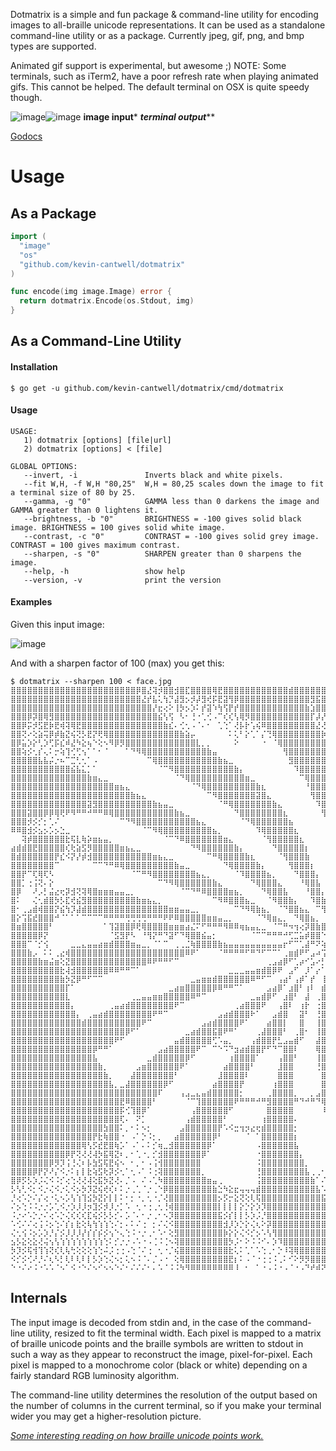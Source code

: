 Dotmatrix is a simple and fun package & command-line utility for encoding images to all-braille unicode representations. It can be used as a standalone command-line utility or as a package. Currently jpeg, gif, png, and bmp types are supported. 

Animated gif support is experimental, but awesome ;)
NOTE: Some terminals, such as iTerm2, have a poor refresh rate when playing animated gifs. This cannot be helped. The default terminal on OSX is quite speedy though.

![image](https://cloud.githubusercontent.com/assets/307864/14945003/a928affe-0fd3-11e6-9725-ae6824be4317.png)![image](https://cloud.githubusercontent.com/assets/307864/14945005/c9b0d53a-0fd3-11e6-9b06-841eb637a2a0.png)
************image input************* *********terminal output***********

[Godocs](https://godoc.org/github.com/kevin-cantwell/dotmatrix)

# Usage

## As a Package

```go
import (
  "image"
  "os"
  "github.com/kevin-cantwell/dotmatrix"
)

func encode(img image.Image) error {
  return dotmatrix.Encode(os.Stdout, img)
}
```

## As a Command-Line Utility

#### Installation 

```
$ go get -u github.com/kevin-cantwell/dotmatrix/cmd/dotmatrix
```

#### Usage

```
USAGE:
   1) dotmatrix [options] [file|url]
   2) dotmatrix [options] < [file]

GLOBAL OPTIONS:
   --invert, -i               Inverts black and white pixels.
   --fit W,H, -f W,H "80,25"  W,H = 80,25 scales down the image to fit a terminal size of 80 by 25.
   --gamma, -g "0"            GAMMA less than 0 darkens the image and GAMMA greater than 0 lightens it.
   --brightness, -b "0"       BRIGHTNESS = -100 gives solid black image. BRIGHTNESS = 100 gives solid white image.
   --contrast, -c "0"         CONTRAST = -100 gives solid grey image. CONTRAST = 100 gives maximum contrast.
   --sharpen, -s "0"          SHARPEN greater than 0 sharpens the image.
   --help, -h                 show help
   --version, -v              print the version
```

#### Examples

Given this input image:

![image](https://cloud.githubusercontent.com/assets/307864/14945003/a928affe-0fd3-11e6-9725-ae6824be4317.png)

And with a sharpen factor of 100 (max) you get this:

```
$ dotmatrix --sharpen 100 < face.jpg
⣿⣿⣿⣿⣿⣿⣿⣿⣿⣿⣿⣿⣿⣿⣿⣿⣿⣿⣿⣿⣿⣿⣿⡿⣿⣜⢽⡺⣿⣿⣺⣿⣏⣿⣿⣿⣿⢿⣟⣿⣿⣿⣿⣿⣿⣿⣿⣿⣿⣿⣿⣾⣿⣿⣿⣿⣿⣿⣿⣿⣽⣿⣿⣿⣿⣿⣿⣿⣿⣿⣿⣿⣿⣿⣿⣿⣿⣿⣿⣿⣿⣿⣿⣿⣿⣿⣿⣿⣿
⣿⣿⣿⣿⣿⣿⣿⣿⣿⣿⣿⣿⣿⣿⣿⣿⣿⣿⣿⣿⣿⣿⣿⣿⣜⡞⣧⢅⢳⡙⣼⣻⡢⡺⡼⣻⢞⡯⣟⣽⢻⡿⣿⣿⣿⣿⣿⣿⣿⣿⣿⣿⣿⣿⣿⣻⣯⣿⣿⣿⡿⡿⣿⣿⣿⣿⣿⣿⣿⣿⣿⣿⣿⣿⣻⣿⣿⣿⣿⣿⣿⣿⣿⣿⣿⣿⣿⣿⣿
⣿⣿⣿⣿⣿⣿⣿⣿⣿⣿⣿⣿⣿⣿⣿⣿⣿⣿⣿⣿⣿⣿⣿⣿⣿⣿⡜⣖⢔⠕⢸⡳⡢⡱⠅⡞⣽⠱⢳⢫⡟⡞⣿⣿⣿⣿⣿⣿⣿⣿⣿⣿⣿⣿⣷⣱⣿⣿⣵⡿⣿⣟⡿⣿⣿⣿⣿⣿⣿⣿⣿⣿⣿⣿⣽⣷⢿⡽⣿⣿⣿⣿⣿⣿⣿⣿⣿⣿⣿
⣿⣿⣿⡿⡽⣿⢿⣻⣿⣿⣿⣿⣿⣿⣿⣿⣿⣿⣿⣿⣿⣿⣿⣿⣿⣿⣿⣮⢣⢫⠀⠣⠂⢘⠐⢁⢊⠠⠉⢎⢎⢣⢿⡻⣿⣿⣿⣿⣿⣿⣿⣿⣿⣿⣿⡏⡼⡜⡾⡯⡫⢽⢽⣗⢟⣿⣿⣿⣿⣿⣿⣿⣟⡮⣟⣾⣿⣿⣿⣿⣿⣿⣿⣿⣿⣿⣿⣿⣿
⣿⣿⡿⡭⡺⣫⣟⡷⣟⢾⢽⢿⣟⣿⣿⣿⣿⣿⣿⣿⣿⣿⣿⣿⣿⣿⣿⣿⣷⣎⠄⢊⢂⠠⠈⠄⠂⠀⢁⢑⠁⢜⡧⡗⢡⢮⠿⣿⣿⣿⣿⣿⣿⣿⣿⣿⣜⢜⢌⢊⠈⣄⢜⢿⡫⣿⣿⣿⣿⣿⣿⣿⡿⡱⣻⢟⣿⣽⣿⣿⣿⣿⣿⣿⣿⣿⣿⣿⣿
⣿⣿⢝⠔⢕⣵⢭⡿⡾⣷⣝⢮⢝⡣⣟⡝⢟⢿⣿⣿⣿⣿⣿⣿⣿⣿⣿⣿⣿⣿⣿⣷⣵⡤⠀⠀⠀⠀⠀⠀⠅⢅⠃⡕⢁⠁⡌⢙⢿⣿⣿⣿⣿⣿⣿⣿⣿⡷⠀⡔⠅⠂⠈⢈⠲⠜⣿⣿⣿⣿⣿⣿⣿⣗⢩⢻⢼⣻⣯⣿⣿⣿⣿⣿⣿⡿⣿⣿⣿
⣿⡿⣥⡱⡕⢃⡱⢋⡯⣎⠾⣜⠳⣕⢦⠑⢕⠢⠻⡿⡻⣿⣿⣿⣿⣿⣿⣿⣿⣿⣿⣿⣿⣿⣇⡀⡀⠀⠀⠀⠀⠕⠀⠀⠀⠀⠐⠀⠈⢿⣿⣿⣿⣿⣿⣿⣿⣿⡃⠡⠂⠀⠈⠄⠐⢅⢸⣿⣿⣿⣿⣿⣿⣟⢈⢯⣟⣿⣿⢿⣿⣿⣿⣿⣯⢿⣻⣿⣿
⣿⣿⢵⡪⢂⡎⢄⠅⡒⢵⢹⢊⢋⢢⠁⠁⠂⠈⠀⠀⠀⠁⠙⠻⢿⣿⣿⣿⣿⣿⣿⣿⣿⣿⣿⣿⣷⣤⠀⠀⠀⠀⠀⠀⠀⠀⠀⠀⠀⠀⢻⣿⣿⣿⣿⣿⣿⣿⣷⡀⠠⠀⠀⠈⠀⠐⠢⠙⣿⣿⣿⣿⣿⣟⠔⣷⡿⡷⡽⣷⣿⣿⣿⣿⣫⢿⣻⣿⣿
⣿⣿⣿⣿⣿⣧⣧⡬⡐⠦⠉⣉⢃⢂⠁⠠⠀⠀⠀⠀⠀⠀⠀⠀⠀⠉⢿⣿⣿⣿⣿⣿⣿⣿⣿⣿⣿⣿⣷⣦⣀⠀⠀⠀⠀⠀⠀⠀⠀⠀⠀⣻⣿⣿⣿⣿⣿⣿⣿⡆⠀⠀⠀⠀⠀⠀⠅⣋⣿⣿⣿⣿⣿⣿⢜⢈⣜⢯⣻⡯⣿⣿⣿⣿⢮⢷⣿⣾⣿
⣿⣿⣿⣿⣿⣿⣿⣿⣿⣿⣿⣮⣧⣅⡁⠁⠀⠀⠀⠀⠀⠀⠀⠀⠀⠀⠀⠈⠉⠻⣿⣿⣿⣿⣿⣿⣿⣿⣿⣿⣿⣷⡄⠀⠀⠀⠀⠀⠀⠀⠀⠀⠹⣿⣿⣿⣿⣿⣿⣷⡆⠀⠀⠀⠀⠀⠀⠀⡽⣿⣿⣿⣿⢽⢂⠲⠼⢭⢾⣾⣿⣿⣿⣿⢞⣽⣾⢟⣿
⣿⣿⣿⣿⣿⣿⣿⣿⣿⣿⣿⣿⣿⣿⣷⣶⣄⣀⠀⠀⠀⠀⠀⠀⠀⠀⠀⠀⠀⠀⠈⠙⢿⣿⣿⣿⣿⣿⣿⣿⣿⣿⣿⣶⣀⠀⠀⠀⠀⠀⠀⠀⠀⠉⢿⣿⣿⣿⣿⣿⣿⡀⠀⠀⠀⠀⠀⠀⣸⣿⣿⣿⣿⢧⢃⠡⢡⣡⣜⣿⣿⣿⣿⣿⢽⢿⣿⣿⣿
⣿⣿⣿⣿⣿⣿⣿⣿⣿⣿⣿⣿⣿⣿⣿⣿⣿⣿⣿⣶⣦⣄⠀⠀⠀⠀⠀⠀⠀⠀⠀⠀⠀⠈⠙⢿⣿⣿⣿⣿⣿⣿⣿⣿⣿⣷⣆⠀⠀⠀⠀⠀⠀⠀⠘⣿⣿⣿⣿⣿⣿⣷⡀⠀⠀⠀⠀⠀⠨⣿⣿⣿⣿⡏⡂⠀⠡⠐⢹⣽⣿⣿⣿⣻⠝⡧⣻⣿⣿
⣿⣿⣿⣿⣿⣿⣿⣿⣿⣿⣿⣿⣿⣿⣿⣿⣿⣿⣿⣿⣿⣿⣷⣦⣄⠀⠀⠀⠀⠀⠀⠀⠀⠀⠀⠀⠉⠻⣿⣿⣿⣿⣿⣿⣿⣽⣿⣄⠀⠀⠀⠀⠀⠀⠀⢻⣿⣿⣿⣿⣿⣿⡧⠀⠀⠀⠀⠀⠈⣿⣿⣿⣿⡇⠀⠈⠀⡈⣐⣿⣿⣿⣿⣞⠆⡊⣻⣿⣿
⣿⣿⣿⣿⣿⣿⣿⣿⣿⣿⣿⣿⣿⣿⣽⣻⣿⣿⣿⣿⣿⣿⣿⣿⣿⣿⣷⣦⣤⣀⠀⠀⠀⠀⠀⠀⠀⠀⠈⠛⢿⣿⣿⣿⣿⣿⣿⣿⣷⣄⠀⠀⠀⠀⠀⠀⠹⣿⣿⣿⣿⣿⣿⠀⠀⠀⠀⠀⠀⣿⣿⣿⣿⡅⠀⠀⠀⠀⣐⣿⣿⣿⣿⣟⢪⣺⣿⣿⣟
⣿⣿⣿⣽⣿⣿⡿⡿⢿⢟⠟⠻⠛⠛⠚⠛⠛⠿⢿⣿⣿⣿⣿⣿⣿⣿⣿⣿⣿⣿⣷⣦⣀⠀⠀⠀⠀⠀⠀⠀⠀⠙⣿⣿⣿⣿⣿⣿⣿⣿⣆⠀⠀⠀⠀⠀⠀⢻⣿⣿⣿⣿⣿⠀⠀⠀⠀⠀⠀⣿⣿⣿⣿⡇⠀⠀⠀⠠⣼⣿⣿⣿⣿⢎⢮⣿⣿⡿⣾
⣿⣿⣿⡺⡪⡊⡂⢁⠌⠀⠀⠀⠀⠀⠀⠀⠀⠀⠀⠀⠉⠙⠻⣿⣿⣿⣿⣿⣿⣿⣿⣿⣿⣿⣦⣄⠀⠀⠀⠀⠀⠀⠈⠙⢿⣿⣿⣿⣿⣿⣿⣦⠀⠀⠀⠀⠀⠀⢿⣿⣿⣿⣿⡂⠀⠀⠀⠀⠀⣿⣿⣿⣿⠁⠀⠀⠀⢀⢼⣿⣿⣿⠽⣈⣻⣿⣿⢯⣿
⠿⠿⣿⣺⡪⣢⡢⡡⡢⣑⣀⠀⠀⠀⠀⠀⠀⠀⠀⠀⠀⠀⠀⠀⠈⠉⠻⢿⣿⣿⣿⣿⣿⣿⣿⣿⣿⣦⡀⠀⠀⠀⠀⠀⠀⠹⢿⣿⣿⣿⣿⣿⣆⠀⠀⠀⠀⠀⢸⣿⣿⣿⣿⠆⠀⠀⠀⠀⠀⣿⣿⣿⣿⠀⠀⠀⠀⣰⣿⣿⣟⢟⢅⣽⣿⣿⣏⣿⣿
⠀⠀⢽⡾⣿⣿⣿⣿⣿⣿⣗⢯⣇⢷⡵⣶⣦⣤⡀⠀⠀⠀⠀⠀⠀⠀⠀⠀⠈⠉⠙⠿⣿⣿⣿⣿⣿⣿⣿⣶⣄⠀⠀⠀⠀⠀⠈⢻⣿⣿⣿⣿⣿⣆⠀⠀⠀⠀⠈⣿⣿⣿⣿⠂⠀⠀⠀⠀⢀⣿⣿⣿⡟⠀⠀⠀⠠⣿⣿⣟⠝⠤⡢⣻⣿⢕⣽⣿⣿
⣴⣾⣾⣿⣟⣿⣿⣿⣿⣿⢎⢗⣵⣫⡻⣿⣿⣿⣿⣿⣶⣦⣄⣀⠀⠀⠀⠀⠀⠀⠀⠀⠀⠙⠻⣿⣿⣿⣿⣿⣿⣷⡄⠀⠀⠀⠀⠀⠙⣿⣿⣿⣿⣿⡆⠀⠀⠀⠀⣿⣿⣿⣿⠂⠀⠀⠀⠀⢰⣿⣿⣿⠇⠀⠀⠀⣸⣿⡿⠜⠌⡷⣽⣿⡯⣷⣻⣿⠟
⣿⣾⣿⣿⣿⣿⣿⣿⡟⣎⠪⡝⡜⡾⣺⣿⣿⣿⣿⣿⣿⣿⣿⣿⣿⣿⣶⣦⣄⣀⠀⠀⠀⠀⠀⠀⠉⠛⢿⣿⣿⣿⣿⣷⣆⠀⠀⠀⠀⠈⢻⣿⣿⣿⣷⠀⠀⠀⠀⢸⣿⣿⣿⠀⠀⠀⠀⠀⣼⣿⣿⡏⠀⠀⠀⢠⣿⣯⠇⠀⣾⣿⣿⢳⣽⣿⡿⠃⢁
⣿⣿⣿⣿⣿⣿⣿⣿⠉⠀⠀⠀⠀⠀⠀⠉⠉⠙⠛⠿⢿⣿⣿⣿⣿⣿⣿⣿⣿⣿⣷⣤⣀⠀⠀⠀⠀⠀⠀⠙⢿⣿⣿⣿⣿⣷⡄⠀⠀⠀⠀⢻⣿⣿⣿⡆⠀⠀⠀⠈⣿⣿⣿⠀⠀⠀⠀⢀⣿⣿⣿⠀⠀⠀⠀⣼⡿⡞⠀⢠⣿⣿⡻⡈⣿⡿⠑⣰⣾
⣿⣿⡟⠉⢏⢿⢏⠣⠀⠀⠀⠀⠀⠀⠀⠀⠀⠀⠀⠀⠀⠀⠈⠉⠛⠻⣿⣿⣿⣿⣿⣿⣿⣿⣦⣄⡀⠀⠀⠀⠀⠈⠹⣿⣿⣿⣿⣦⡀⠀⠀⠀⠙⣿⣿⣿⡄⠀⠀⠀⣿⣿⣿⠀⠀⠀⠀⣼⣿⣿⡏⠀⠀⠀⢰⣿⡻⠁⠀⣾⠋⢙⠄⣪⡷⠁⣸⣿⣿
⣿⣿⡁⢐⢨⢝⠄⡕⠀⠀⠀⠀⠀⠀⠀⠀⠀⠀⠀⠀⠀⠀⠀⠀⠀⠀⠀⠉⠙⠻⢿⣿⣿⣿⣿⣿⣿⣷⣄⠀⠀⠀⠀⠀⠙⢿⣿⣿⣿⣄⠀⠀⠀⠘⢿⣿⣧⠀⠀⠀⢼⣿⣿⠀⠀⠀⠀⣿⣿⣿⠃⠀⠀⠀⣼⡿⠃⠀⢰⠏⠀⢐⢴⡿⢕⣠⣿⣿⣿
⣿⡿⠀⠀⠜⡠⡃⣬⣔⢖⡽⣺⢝⢽⢿⣿⣶⣶⣶⣤⣤⣀⡀⠀⠀⠀⠀⠀⠀⠀⠀⠈⠉⠙⠛⠿⣿⣿⣿⣿⣶⣦⡀⠀⠀⠀⠙⢿⣿⣿⣧⠀⠀⠀⠘⣿⣿⡄⠀⠀⢸⣿⣿⠀⠀⠀⠀⣿⣿⡟⠀⠀⢀⣼⣿⠁⠀⣠⡞⠁⠀⡰⣽⣿⣾⣿⣿⣿⣿
⣿⠅⠀⠀⢌⢂⣾⣿⡳⡣⣏⢞⣮⣻⣿⣿⣿⣿⣿⣿⣿⣿⣿⣷⣶⣦⣄⡀⠀⠀⠀⠀⠀⠀⠀⠀⠀⠉⠻⠿⣿⣿⣿⣦⣀⠀⠀⠈⠻⣿⣿⣷⡄⠀⠀⠹⣿⣷⡀⠀⠘⣿⣿⡄⠀⠀⢸⣿⡿⠀⠀⠀⢸⣿⠋⠀⣰⡟⠀⠀⢰⣿⣿⣿⣿⣿⣿⣿⠟
⣿⠂⢀⣠⣾⢾⣿⣿⡝⣮⢳⡹⣼⣾⣿⣿⣿⣿⣿⣿⣿⣿⣿⣿⣿⣿⣿⣿⣿⣶⣶⣤⣤⣀⡀⠀⠀⠀⠀⠀⠀⠉⠙⠻⢿⣷⣦⡀⠀⠈⠙⣿⣿⣦⣄⠀⠉⢻⣧⠀⠀⠙⣿⡇⠀⠀⢼⡿⠋⠀⢠⡾⠛⠁⢠⡖⠋⠀⠀⣠⣿⣿⡿⢱⣿⣿⠟⠁⠀
⣿⡕⢩⣯⣞⣿⣿⣿⠚⠈⠁⠁⠁⠉⠉⠉⠉⠛⠛⠛⠛⢛⢛⢛⢛⠛⠛⠛⠟⠟⠿⣿⣿⣿⣿⣿⣶⣶⣤⣀⡀⠀⠀⠀⠀⠈⠙⢿⣶⣄⡀⠀⠙⢿⣿⣦⡀⠀⢻⣆⣀⣠⣿⣧⣤⣤⣿⣀⣀⣴⠟⠀⣠⡴⠟⠀⠀⢀⣰⣿⡿⠕⠈⠐⠉⠀⠀⠀⠀
⣿⣶⣿⣿⣿⣿⣿⠃⠀⠀⠀⠀⠀⠀⠀⠀⠀⠁⢹⣽⣿⣿⡿⢟⢿⣿⣿⣿⣿⣶⣶⣶⣴⣌⠍⠋⠛⠛⠛⠻⠿⠿⢶⣦⣤⣄⣀⠀⠈⠉⠛⠲⢲⢔⡽⣿⣷⣿⣿⣿⣿⣿⣿⣿⣿⠛⠿⣿⣿⣿⠏⠋⠉⠀⣀⣤⣶⣿⣿⡯⠋⠀⠠⣟⠀⠀⠀⠀⢀
⣿⣿⣿⣿⣿⡿⡝⠀⠀⠀⠀⠀⠀⠀⠀⠀⠀⠀⠈⣫⣻⡟⠣⠀⠘⢻⡝⠛⠙⣽⠋⠙⢿⣿⣿⣮⣤⡂⠀⠀⠀⠀⠀⠀⠈⠉⠉⠛⠛⠛⠚⢋⣉⣥⡾⣿⣿⠑⠈⠿⣍⣉⣩⠾⠁⠀⠈⢋⣻⣮⣵⣷⣾⣿⣿⣿⣿⠿⠛⠀⠀⠀⡨⣿⠄⢀⣠⣾⣿
⣿⣿⣿⠉⠈⡊⢪⠀⠀⠀⠀⣀⣀⣄⣤⣤⣴⣶⣾⣿⣿⣿⣶⣤⣀⡀⠈⠁⠉⠀⢀⢀⣈⢷⣿⣿⣿⣿⣷⣦⣤⣤⣤⣤⣤⣤⣤⣤⣤⣤⡖⠋⠉⢁⣼⠛⠝⢵⣤⣤⣤⣥⣀⣤⣤⣴⣾⠿⠿⠟⠛⠉⠉⠉⠉⠀⠀⠀⠀⠀⢀⡴⣧⣿⣿⣾⣿⣿⣿
⣿⣿⣿⣷⡠⠀⠅⠅⢀⣔⢾⣿⣿⣿⣿⣿⣿⣿⣿⣿⣿⣿⣿⣿⣿⣿⣿⣿⣿⣿⣿⣿⠿⠟⠁⠀⠀⠀⠈⠛⠛⠛⠛⠋⠛⠙⠋⠉⠉⠁⢀⣶⣾⠟⠋⣠⠴⢩⢾⣿⢿⡧⡉⠳⢧⣤⣄⣀⣀⣀⣠⣤⣤⣤⣤⣤⣦⣶⣶⣾⣿⢯⢿⣿⣿⣿⣿⣿⣿
⣿⣿⣿⣿⣿⣷⣶⣬⣶⢕⣝⣿⣿⣿⣿⣿⣿⣿⣿⣿⣿⣿⣿⣿⣿⠿⠟⠛⠛⠋⠉⠀⠀⠀⠀⠀⠀⠀⠀⠀⠀⠀⠀⠀⠀⠀⠀⢀⣠⣴⡿⠋⢁⡴⠊⣡⠔⡃⢐⡞⠈⢧⠸⣦⣤⡈⠉⠋⠛⠛⠛⠛⠛⠛⠟⠿⠿⠿⠿⠛⠉⠈⣿⣿⣿⣿⣿⣿⣿
⣿⣿⣿⣿⣿⣿⣿⣿⣿⣗⢼⣺⣿⣿⣿⣿⣿⣿⠿⠿⠛⠛⠉⠁⠀⠀⠀⠀⠀⠀⠀⠀⠀⠀⠀⠀⠀⠀⠀⠀⣀⣀⣀⣤⣤⣶⣾⣿⡿⠟⠀⣠⠋⠀⡸⠁⡔⠁⡯⡐⡇⠸⡄⠉⢻⣿⣷⣦⣄⣀⡀⠀⠀⠀⠀⠀⠀⠀⠀⠀⠀⢠⣿⣿⣿⣿⣿⣿⣿
⣿⣿⣿⣿⣿⣿⣿⣿⣿⣷⡳⣝⡿⠛⠋⠉⠉⠀⠀⠀⠀⠀⠀⠀⠀⠀⠀⠀⠀⠀⠀⠀⠀⣀⣤⣶⣶⣾⣿⣿⣿⣿⣿⣿⠿⠛⠋⠉⠀⢠⣴⠃⢠⡾⠁⡞⠀⢸⡇⣇⠱⣄⠹⣄⠀⠈⠙⠻⢿⣿⣿⣿⣾⣷⣶⣶⣶⣶⣦⢄⢆⣾⣿⣿⣿⣿⣿⣿⣿
⣿⣿⣿⣿⣿⣿⣿⣿⣿⣿⡏⠁⠀⠀⠀⠀⠀⠀⠀⠀⠀⠀⠀⠀⠀⠀⠀⠀⠀⣀⣴⣶⣿⣿⣿⣿⣿⡿⠿⠛⠛⠉⠁⠀⠀⠀⠀⣠⣴⡿⠁⣰⣿⠃⢰⠇⠀⣾⡇⢹⡄⠹⡇⠹⣷⣄⡀⠀⠀⠀⠙⠻⠿⣿⣿⣿⣿⣿⣿⣣⢻⣿⣿⣿⣿⣿⣿⣿⣿
⣿⣿⣿⣿⣿⣿⣿⣿⣿⣿⣇⠀⠀⠀⠀⠀⠀⠀⠀⠀⠀⠀⢀⣀⣤⣤⣶⣶⣿⣿⣿⣿⣿⠿⠛⠉⠀⠀⠀⠀⠀⠀⠀⠀⣀⣤⣾⡿⠋⠀⣰⣿⠃⠀⣼⠀⢀⣿⡇⠸⣷⠀⢹⣄⠙⠻⣷⣦⣄⠀⠀⠀⠀⠀⠉⠙⠛⠛⠟⠜⢽⣿⣿⣿⣿⣿⣿⣿⣿
⣿⣿⣿⣿⣿⣿⣿⣿⣿⣿⣿⡄⠀⠀⠀⠀⠀⠀⢀⣤⣴⣾⣿⣿⣿⣿⣿⣿⣿⣿⠟⠉⠀⠀⠀⠀⠀⠀⠀⠀⠀⢀⣴⣿⣿⣿⠟⠀⠀⢠⣿⠇⠀⢰⡗⠀⢐⣿⡇⠀⣿⡇⠀⢻⣆⠀⠘⣿⣿⣷⣦⣀⠀⠀⠀⠀⠀⠀⠀⠀⣼⣿⣿⣿⣿⣿⣿⣿⣿
⣿⣿⣿⣿⣿⣿⣿⣿⣿⣿⣿⣿⡄⠀⢀⣤⣴⣾⣿⣿⣿⣿⣿⣿⣿⣿⠟⠛⠉⠀⠀⠀⠀⠀⠀⠀⠀⠀⣠⣴⣾⣿⣿⣿⠗⠁⠀⠀⣠⣾⣿⠀⠀⣽⠃⠀⢘⣿⡇⠀⢹⣿⡄⠈⢻⣷⡄⠀⠙⠻⣿⣿⣿⣶⣄⡀⠀⠀⠀⣠⣿⣿⣿⣿⣿⣿⣿⣿⣿
⣿⣿⣿⣿⣿⣿⣿⣿⣿⣿⣿⣿⣿⣾⣿⣿⣿⣿⣿⣿⣿⣿⣿⣿⠟⠉⠀⠀⠀⠀⠀⠀⠀⠀⠀⣠⣴⣾⣿⣿⣿⣿⠟⠁⠀⠀⠀⣴⣿⣿⡇⠀⠀⣿⠀⠀⢸⣿⣷⠀⠀⣿⣧⠀⠀⢿⣿⡀⠀⠀⠈⠿⣿⣿⣿⣿⣿⣶⡷⣻⣿⣿⣿⣿⣿⣿⣿⣿⣿
⣿⣿⣿⣿⣿⣿⣿⣿⣿⣿⣿⣿⣿⣿⣿⣿⣿⣿⣿⣿⣿⡿⠋⠁⠀⠀⠀⠀⠀⠀⠀⠀⣀⣴⣾⣿⣿⣯⣿⠟⠛⠁⠀⠀⠀⢀⣼⣿⣿⣿⠃⠀⢀⣿⠂⠀⢸⣿⣿⠀⠀⢻⣿⡄⠀⠈⢿⣿⣆⡀⠀⠀⠈⠛⢿⣿⣿⣿⠝⣽⣿⣿⣿⣿⣿⣿⣿⣿⣿
⣿⣿⣿⣿⣿⣿⣿⣿⣿⣿⣿⣿⣿⣿⣿⣿⣿⣿⣿⠟⠋⠀⠀⠀⠀⠀⠀⠀⠀⠀⣤⣾⣿⣿⣿⣿⣿⢋⠡⣤⡀⠀⠀⠀⢠⣾⣿⣿⡟⣃⣠⣤⣾⠋⠀⠀⣼⣿⣿⠀⠀⠈⣿⣷⡀⠀⠘⣿⣿⣷⡄⠀⠀⠀⠀⠉⠉⠁⢀⣿⣿⣿⣿⣿⣿⣿⣿⣿⣿
⣿⣿⣿⣿⣿⣿⣿⣿⣿⣿⣿⣿⣿⣿⣿⡿⠛⠛⠁⠀⠀⠀⠀⠀⠀⠀⠀⣠⣴⣿⣿⣿⣿⣿⠟⠉⠀⠉⠑⠩⠙⣲⣴⣾⣿⣿⡟⠋⠙⠉⣿⣿⠇⠀⠀⠀⢿⣿⣿⡀⠀⠀⢹⣿⣷⡀⠀⠙⢿⣿⣿⣦⣄⡀⠀⠀⠀⠀⣸⣿⣿⣿⣿⣿⣿⣿⣿⣿⣿
⣿⣿⣿⣿⣿⣿⣿⣿⣿⣿⣿⣿⣿⣿⣿⣧⠀⠀⠀⠀⠀⠀⠀⠀⠀⣀⣾⣿⣿⣿⣿⣿⡿⠋⠀⠀⠀⠀⠀⠀⢰⣿⣿⣿⣿⠁⠀⠀⠀⢠⣿⣿⠃⠀⠀⠀⢸⣿⣿⣇⠀⠀⠘⣿⣿⣧⠀⠀⠀⠻⣿⣿⣿⣿⣷⣿⣾⣾⣿⣿⣿⣿⣿⣿⣿⣿⣿⣿⣿
⣿⣿⣿⣿⣿⣿⣿⣿⣿⣿⣿⣿⣿⣿⣿⣿⣷⡀⠀⠀⠀⠀⠀⣠⣶⣿⣿⣿⣿⣿⣿⠟⠁⠀⠀⠀⠀⠀⠀⣴⣿⣿⣿⣿⠃⠀⠀⠀⠀⣸⣿⣿⠀⠀⠀⠀⢘⣿⣿⣿⣆⠀⠀⢻⣿⣿⣧⠀⠀⠀⠘⢿⣿⣿⣿⣿⣿⣿⣿⣿⣿⣿⣿⣿⣿⣿⣿⣿⣿
⣿⣿⣿⣿⣿⣿⣿⣿⣿⣿⣿⣿⣿⣿⣿⣿⣿⣷⡀⠀⠀⠀⣼⣿⣿⣿⣿⣿⣿⣿⠃⠀⠀⠀⠀⠀⠀⠀⣸⣿⣿⣿⣿⠇⠀⠀⠀⠀⠀⣿⣿⣿⠀⠀⠀⠀⠀⣿⣿⣿⣿⡄⠀⠀⢻⣿⣿⡄⠀⠀⠀⠀⠈⠙⠙⣩⣿⣿⣿⣿⣿⣿⣿⣿⣿⣿⣿⣿⣿
⣿⣿⣿⣿⣿⣿⣿⣿⣿⣿⣿⣿⣿⣿⣿⣿⣿⣿⣧⡀⣀⣼⣿⣿⣿⣿⣿⣿⡿⠋⠀⠀⠀⠀⠀⠀⠀⣴⣿⣿⣿⣿⡟⠀⠀⠀⠀⠀⢰⣿⣿⣿⠀⠀⠀⠀⠀⣿⣿⣿⣿⣷⠀⠀⠈⢿⣿⣿⣦⡀⠀⠀⠀⠀⣠⣿⣿⣿⣿⣿⣿⣿⣿⣿⣿⣿⣿⣿⣿
⣿⣿⣿⣿⣿⣿⣿⣿⣿⣿⣿⣿⣿⣿⣿⣿⣿⣿⣿⣿⣿⣿⣿⣿⣿⣿⣿⠏⠀⠀⠀⢠⣠⣀⣄⣤⣾⣿⣿⣿⣿⣿⡂⠀⠀⠀⠀⢀⣿⣿⣿⣿⡀⠀⠀⡀⣠⣿⣿⣿⣿⣿⡆⠀⠀⠈⢿⣿⣿⣿⣦⡀⢀⣴⣿⣿⣿⣿⣿⣿⣿⣿⣿⣿⣿⣿⣿⣿⣿
⣿⣿⣿⣿⣿⣿⣿⣿⣿⣿⣿⣿⣿⣿⣿⣿⣿⣿⣿⣿⣟⠿⣿⣿⣿⣿⠃⠀⠀⠀⠀⠀⠈⠉⢹⣿⣿⣿⣿⣿⣿⠟⠛⠛⠛⠚⠛⣻⣿⣿⣿⣿⠛⠙⠚⠛⠙⢿⣿⣿⣿⣿⣧⠀⠀⠀⠘⣿⣿⣿⣿⠟⢻⣿⣿⣿⣿⣿⣿⣿⣿⣿⣿⣿⣿⣿⣿⣿⣿
⣿⣿⣿⣿⣿⣿⣿⣿⣿⣿⣿⣿⣿⣿⣿⣿⣿⣿⣿⣿⡯⢊⢹⣿⡿⠁⠀⠀⠀⠀⠀⠀⠀⢠⣿⣿⣿⣿⣿⣿⠋⠀⠀⠀⠀⠀⠀⣿⣿⣿⣿⣿⠀⠀⠀⠀⠀⠸⣿⣿⣿⣿⣿⡄⠀⠀⠀⠙⣿⣿⠃⠀⠸⣿⣿⣿⣿⣿⣿⣿⣿⣿⣿⣿⣿⣿⣿⣿⣿
⣿⣿⣿⣿⣿⣿⣿⣿⣿⣿⣿⣿⣿⣿⣿⣿⣿⣿⣿⣿⢏⠄⠀⠝⡁⠀⠀⠀⠀⠀⠀⠀⢠⣾⣿⣿⣿⣿⣿⠃⠀⠀⠀⠀⠀⠀⢰⣿⣿⣿⣿⣿⠄⠀⠀⠀⠀⠀⢿⣿⣿⣿⣿⣿⡄⠀⠀⠀⣸⡅⠀⠀⠀⠻⣿⣿⣿⣿⣿⣿⣿⣿⣿⣿⣿⣿⣿⣿⣿
⣿⣿⣿⣿⣿⣿⣿⣿⣿⣿⣿⣿⣿⣿⣿⣿⣿⣳⣿⣿⠅⡀⠂⠅⠢⡂⠀⠀⠀⠀⠀⣠⣿⣿⣿⣿⣿⣿⡟⠡⠪⣒⢲⡲⣔⢖⣾⣿⣿⣿⣿⣿⡂⠀⠀⠀⠀⠀⢸⣿⣿⣿⣿⣿⣿⡀⢠⣾⣿⣿⣄⠀⠀⠀⢽⣿⣿⣿⣿⣿⣿⣿⣿⣿⣿⣿⣿⣿⣿
⣿⣿⣿⣿⣿⣿⣿⣿⣿⣿⣿⣿⣿⣿⣿⡟⣗⢷⣿⣿⠐⠀⠠⠁⡑⠨⡂⡀⠀⠀⣴⣿⣿⣿⣿⣿⣿⡿⠃⠀⠀⠀⠀⠈⠀⠁⣿⣿⣿⣿⣿⣿⡆⠀⠀⠀⠀⠀⠈⢿⣿⣿⣿⣿⣿⣷⣿⣿⣿⣿⣷⣆⠄⠀⠀⠿⣿⣿⣿⣿⣿⣿⣿⣿⣿⣿⣿⣿⣿
⣿⣿⣿⣿⣿⣿⣿⣿⣿⣿⣿⣿⣿⢿⢣⡫⣞⣟⣿⢷⡡⠁⠠⠁⠄⠅⡊⢶⣀⣺⣿⣿⣿⣿⣿⣿⡿⠁⠀⠀⠀⠀⠀⠀⠀⠠⣿⣿⣿⣿⣿⣿⣧⠀⠀⠀⠀⠀⠀⠘⣿⣿⡿⣿⣿⣿⣿⣿⣿⣿⣿⣿⣇⡂⠀⠀⢈⠻⢿⣿⣿⣿⣿⣿⣿⣿⣿⣿⣿
⣿⣿⣿⣿⣿⣿⣿⣿⣿⣿⡿⡟⢝⢜⢜⢼⡳⣯⢿⣝⠆⡀⠂⢁⠐⡀⡊⣺⣿⣿⣿⣿⣿⣿⣿⡿⠁⠀⠀⠀⠀⠀⠀⠀⠀⠐⣿⣿⣿⣿⣿⣿⣿⡄⠀⠀⠀⠀⠀⠀⠸⠋⠁⠘⢿⣿⣿⣿⣿⣿⣿⣿⣿⣮⡢⠀⠀⢀⠑⢛⠿⡿⣿⣿⣿⣿⣿⣿⣿
⣿⣿⣿⣿⣿⣿⣿⡿⡻⡹⢨⢘⢌⠆⡧⣳⣫⢯⣟⢮⠢⠀⠂⡀⠂⠠⢨⢺⣿⣿⣿⣿⣿⣿⣿⠀⠀⠀⠀⠀⠀⠀⠀⠀⠀⠨⣿⣿⣿⣿⣿⣿⣿⣿⡀⠀⠀⠀⠀⠔⡈⠄⠁⠀⠀⠙⢿⣿⣿⣿⣿⣿⣿⣿⣿⡨⡐⠀⡐⡀⡂⡑⠝⡿⣿⣿⣿⣿⣿
⣿⣿⣿⣿⡿⡟⡝⠜⡌⠪⡐⠅⡆⡇⣗⢵⣫⢗⡽⡪⢂⠁⢂⠠⠁⠨⢐⢽⣿⣿⣿⣿⣿⣿⣿⡀⠀⠀⠀⠀⠀⠀⠀⠀⠀⢘⣿⣿⣿⣿⣿⣿⣿⣿⣧⢀⢀⠂⠅⡁⠄⠂⠀⠀⠀⠀⠈⠻⣿⣿⣿⣿⣿⣿⣿⣗⡦⡡⠠⡐⠠⢂⢑⠌⢎⠻⡻⣿⣿
⣿⡿⡫⡣⡱⡨⢌⠪⠨⡊⢔⢑⢜⢜⢼⢕⣯⡳⣝⢜⠄⡈⠠⠀⠌⠠⢁⠳⣿⣿⣿⣿⣿⣿⣿⣿⣶⣤⢀⠀⠀⠀⠀⠀⠀⢨⣿⣿⣿⣿⣿⣿⣿⣿⣿⣷⠁⠌⠀⡀⠀⠀⠀⠀⠀⠀⠀⠀⠐⠻⣿⣿⣿⣿⣿⣿⣽⢮⢱⠠⡑⡐⡐⠡⡡⡑⢅⢇⢟
⡣⢣⢃⠪⡂⠪⡐⢌⠪⡐⢅⠪⡢⡳⡹⣝⢮⢞⢎⠆⠅⡐⢀⢁⠈⡐⢀⠑⡿⣿⣿⣿⣿⣿⣿⣿⣿⣷⣑⠳⣕⣖⢤⢤⢤⣾⣿⣿⣿⣿⣿⣿⣿⣿⣿⣿⣧⠡⢀⠀⡀⠁⡀⠀⠀⠀⠀⠀⠀⠀⠙⠿⡿⣿⣿⣿⣿⣯⢧⡣⡂⡢⢈⢂⠢⠨⢂⠪⠢
⡘⢔⠡⡑⠌⡌⢔⠐⢅⠢⡡⢣⢱⢹⣪⡳⣝⡕⡇⡇⠅⠂⡂⠐⡀⢂⠐⡈⢜⣿⣿⣿⣿⣿⣿⣿⣿⣿⡢⡫⡒⣕⢝⢕⢇⢯⣿⣿⣿⣿⣿⣿⣿⣿⣿⣿⣿⣯⡂⠄⡀⠂⠀⠐⠈⠀⠀⠂⠀⠀⠀⠀⠍⢝⢟⣿⣿⣿⣿⡺⣜⢔⠡⡂⠌⠌⡐⠡⡑
⠌⡢⢑⠨⠨⡐⡐⡡⢁⠪⡐⡱⡸⡸⡲⣹⡪⡺⡸⡐⡁⠡⠀⢂⠐⢐⢀⢂⢘⢾⣿⣿⣿⣿⣿⣿⣿⣿⡇⡇⡇⡇⡕⡑⡕⡱⡹⣿⣿⣿⣿⣿⣿⣿⣿⣿⣿⣿⣧⡅⠄⠄⠂⠐⠀⠐⠀⠀⠀⠀⠀⠐⠈⡈⠪⢳⢻⣯⣷⡿⣧⣳⡱⡨⡂⠅⠌⡂⠌
⠨⡐⠔⠡⡑⡐⠌⢔⠡⡑⢌⢎⢎⢎⣏⢮⡪⡣⡣⡊⠄⡡⠈⠄⠂⡐⢀⠂⠢⡹⣿⣿⣿⣿⣿⣿⣿⣿⣯⡪⡎⡇⡇⡣⡱⡨⡘⣿⣿⣿⣿⣿⣿⣿⣿⣿⣿⣿⣿⣷⡡⢂⠐⠀⡀⠀⠠⠐⠀⠂⠐⠀⠀⠠⠨⢘⠸⡸⡪⣟⣿⣺⣵⢳⡘⠌⠔⢐⠡
⠡⢊⠌⠌⢔⢨⠨⡢⢑⠌⡎⡆⣗⢕⢧⢳⢱⢱⢑⠌⡂⠄⠅⠌⢐⠀⡂⠌⢌⠪⣿⣿⣿⣿⣿⣿⣿⣿⣿⣺⡸⡱⡑⡕⢌⢆⠕⡽⣿⣿⣿⣿⣿⣿⣿⣿⣿⣿⣿⣿⣷⣕⢄⢁⠀⠀⠀⠀⠀⠀⠀⠄⠂⠀⠂⠂⡑⠨⢊⢳⢝⣿⣺⢧⡇⡇⡕⡐⠄
⢌⢂⢪⠨⡢⡡⡱⡘⡌⡪⡸⡸⡸⡜⡎⡎⡮⡪⢢⠑⢄⢑⠨⠐⡐⢀⠂⠡⠂⢕⣻⣿⣿⣿⣿⣿⣿⣿⣿⡷⡕⡕⢌⠪⡊⡢⠡⢣⢻⣿⣿⣿⣿⣿⣿⣿⣿⣿⣿⣿⣿⣿⣮⢀⠂⠁⠐⠀⠀⠀⠀⡀⠠⠐⠀⠁⡀⠌⢂⢕⢝⢮⣟⣯⣯⡺⡔⢔⠡
⣢⡣⣕⢕⣕⢜⢬⢢⢣⢱⢱⢱⢱⢱⢱⢱⢱⢑⠅⡊⡐⡐⠠⠡⠐⠠⢈⠨⢈⠢⢽⣿⣿⣿⣿⣿⣿⣿⣿⣿⡳⡨⠂⠕⠨⠨⠊⠄⡱⠹⣿⣿⣿⣿⣿⣿⣿⣿⣿⣿⣿⣿⣿⡵⣌⠔⠀⠂⠈⠀⢀⠀⠠⠐⢈⠠⢐⠐⠔⡌⢎⡳⣝⢾⣺⢵⡫⡢⡕
⡳⡹⡪⢯⢺⢹⢱⢝⢎⢇⢧⢓⢕⢕⢕⢱⢑⠬⡨⢐⢐⠠⢑⠈⠌⢐⠀⢂⠐⡈⢮⣿⣿⣿⣿⣿⣿⣿⣿⣿⣗⢅⠅⢁⠁⠡⢑⢀⠂⡑⠸⢽⢿⣿⣿⣿⣿⣿⣿⣿⣿⣿⣿⣿⡵⣝⢬⢈⠄⠁⠄⡀⢂⠨⢐⠨⡢⡣⡣⣣⢳⡹⡜⣝⢞⢽⡺⡝⣞
⠪⡊⡪⢊⠜⡘⠌⢆⠣⡃⢇⠇⢇⠇⡇⡣⡱⢑⢌⠢⡂⢅⠢⠨⠈⠄⡈⠠⠐⠀⢕⢿⣿⣿⣿⣿⣿⣿⣿⣿⣟⡆⠅⠠⠈⠐⢐⢐⠨⢀⠅⠊⠕⡻⡻⣿⣿⣿⣿⣿⣿⣿⣿⡿⣯⣟⡷⣕⡥⡱⡐⠄⢅⢊⢂⠣⡱⢘⠜⢌⠢⡃⡣⡑⢕⠱⡑⡑⡑
⠑⠐⠌⠔⠨⠐⠡⠡⠈⠢⠁⠪⠐⠑⠌⠢⠊⠢⠢⠑⠌⠂⠌⠌⠌⠂⠄⠡⠈⠨⠨⠳⠻⠿⠿⠿⠿⠿⠿⠿⠿⠸⠀⠂⠀⠁⠐⠠⠨⠐⠠⠈⠐⠠⠙⠞⠾⠝⠯⠯⠟⠽⠳⠫⠟⠎⠯⠺⠪⠏⠮⠑⠅⠂⠅⠅⠊⠄⠕⠠⠑⠐⠔⠨⠠⠑⠐⠌⠌
```

## Internals

The input image is decoded from stdin and, in the case of the command-line utility, resized to fit the terminal width. Each pixel is mapped to a matrix of braille unicode points and the braille symbols are written to stdout in such a way as they appear to reconstruct the image, pixel-for-pixel. Each pixel is mapped to a monochrome color (black or white) depending on a fairly standard RGB luminosity algorithm.

The command-line utility determines the resolution of the output based on the number of columns in the current terminal, so if you make your terminal wider you may get a higher-resolution picture.

[*Some interesting reading on how braille unicode points work.*](https://en.wikipedia.org/wiki/Braille_Patterns#Identifying.2C_naming_and_ordering)

